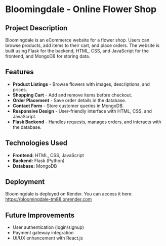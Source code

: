# Bloomingdale - Online Flower Shop

## Project Description
Bloomingdale is an eCommerce website for a flower shop. Users can browse products, add items to their cart, and place orders. The website is built using Flask for the backend, HTML, CSS, and JavaScript for the frontend, and MongoDB for storing data.

## Features
- **Product Listings** - Browse flowers with images, descriptions, and prices.
- **Shopping Cart** - Add and remove items before checkout.
- **Order Placement** - Save order details in the database.
- **Contact Form** - Store customer queries in MongoDB.
- **Responsive Design** - User-friendly interface with HTML, CSS, and JavaScript.
- **Flask Backend** - Handles requests, manages orders, and interacts with the database.

## Technologies Used
- **Frontend:** HTML, CSS, JavaScript
- **Backend:** Flask (Python)
- **Database:** MongoDB

## Deployment
Bloomingdale is deployed on Render. You can access it here: https://bloomingdale-tm88.onrender.com


## Future Improvements
- User authentication (login/signup)
- Payment gateway integration
- UI/UX enhancement with React.js

